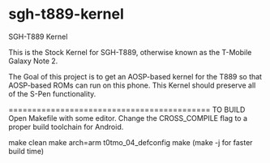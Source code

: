 sgh-t889-kernel
===============

SGH-T889 Kernel

This is the Stock Kernel for SGH-T889, otherwise known as the T-Mobile Galaxy Note 2.

The Goal of this project is to get an AOSP-based kernel for the T889 so that AOSP-based ROMs can run on this phone. 
This Kernel should preserve all of the S-Pen functionality.

===========================================
TO BUILD
Open Makefile with some editor.
Change the CROSS_COMPILE flag to a proper build toolchain for Android.

make clean
make arch=arm t0tmo_04_defconfig 
make (make -j<processor count> for faster build time)